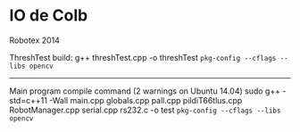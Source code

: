 IO de Colb
========

Robotex 2014

ThreshTest build:
g++ threshTest.cpp  -o threshTest `pkg-config --cflags --libs opencv`

--------------------

Main program compile command (2 warnings on Ubuntu 14.04)
sudo g++ -std=c++11 -Wall main.cpp globals.cpp pall.cpp pildiT66tlus.cpp RobotManager.cpp serial.cpp rs232.c -o test `pkg-config --cflags --libs opencv`

